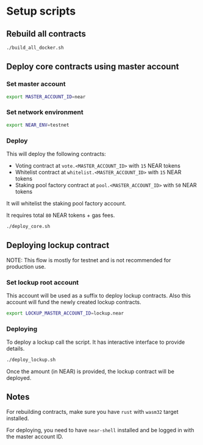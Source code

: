 # Setup scripts

## Rebuild all contracts

```bash
./build_all_docker.sh
```

## Deploy core contracts using master account

### Set master account

```bash
export MASTER_ACCOUNT_ID=near
```

### Set network environment

```bash
export NEAR_ENV=testnet
```

### Deploy

This will deploy the following contracts:

- Voting contract at `vote.<MASTER_ACCOUNT_ID>` with `15` NEAR tokens
- Whitelist contract at `whitelist.<MASTER_ACCOUNT_ID>` with `15` NEAR tokens
- Staking pool factory contract at `pool.<MASTER_ACCOUNT_ID>` with `50` NEAR tokens

It will whitelist the staking pool factory account.

It requires total `80` NEAR tokens + gas fees.

```bash
./deploy_core.sh
```

## Deploying lockup contract

NOTE: This flow is mostly for testnet and is not recommended for production use.

### Set lockup root account

This account will be used as a suffix to deploy lockup contracts.
Also this account will fund the newly created lockup contracts.

```bash
export LOCKUP_MASTER_ACCOUNT_ID=lockup.near
```

### Deploying

To deploy a lockup call the script. It has interactive interface to provide details.

```bash
./deploy_lockup.sh
```

Once the amount (in NEAR) is provided, the lockup contract will be deployed.

## Notes

For rebuilding contracts, make sure you have `rust` with `wasm32` target installed.

For deploying, you need to have `near-shell` installed and be logged in with the master account ID.
